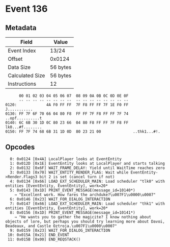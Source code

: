 # Event 136

## Metadata

| Field           | Value    |
|-----------------|----------|
| Event Index     | 13/24    |
| Offset          | 0x0124   |
| Data Size       | 56 bytes |
| Calculated Size | 56 bytes |
| Instructions    | 12       |

```
      00 01 02 03 04 05 06 07  08 09 0A 0B 0C 0D 0E 0F
      -- -- -- -- -- -- -- --  -- -- -- -- -- -- -- --
0120:             4A F0 FF FF  7F F8 FF FF 7F 1E F0 FF      J...........
0130: FF 7F 6F 70 66 04 80 F8  FF FF 7F F8 FF FF 7F 74  ..opf..........t
0140: 6C 6B 30 1D 0C 80 23 66  04 80 F8 FF FF 7F F8 FF  lk0...#f........
0150: FF 7F 74 68 6B 31 1D 0D  80 23 21 00              ..thk1...#!.    
```

## Opcodes

```
  0: 0x0124 [0x4A] LocalPlayer looks at EventEntity
  1: 0x012D [0x1E] EventEntity looks at LocalPlayer and starts talking
  2: 0x0132 [0x6F] WAIT_FRAME_DELAY: Yield until WaitTime reaches zero
  3: 0x0133 [0x70] WAIT_ENTITY_RENDER_FLAG: Wait while EventEntity->Render.Flags3 bit 2 is set (cancel turn if not)
  4: 0x0134 [0x66] LOAD_EXT_SCHEDULER_MAIN: Load scheduler "tlk0" with entities [EventEntity, EventEntity], work=20*
  5: 0x0143 [0x1D] PRINT_EVENT_MESSAGE(message_id=10140*)
    → "Excellent work. How fares the archduke?\u007F1\u0000\u0007"
  6: 0x0146 [0x23] WAIT_FOR_DIALOG_INTERACTION
  7: 0x0147 [0x66] LOAD_EXT_SCHEDULER_MAIN: Load scheduler "thk1" with entities [EventEntity, EventEntity], work=20*
  8: 0x0156 [0x1D] PRINT_EVENT_MESSAGE(message_id=10141*)
    → "He wants you to gather the magicite? I know nothing about objects of lore, but perhaps you should try learning more about Davoi, Beadeaux, and Castle Oztroja.\u007F1\u0000\u0007"
  9: 0x0159 [0x23] WAIT_FOR_DIALOG_INTERACTION
 10: 0x015A [0x21] END_EVENT
 11: 0x015B [0x00] END_REQSTACK()
```
